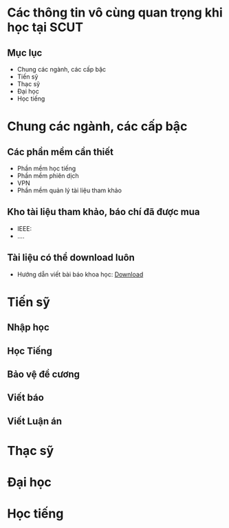 # Các thông tin vô cùng quan trọng khi học tại SCUT
## Mục lục
- Chung các ngành, các cấp bậc
- Tiến sỹ
- Thạc sỹ
- Đại học
- Học tiếng

# Chung các ngành, các cấp bậc
## Các phần mềm cần thiết
- Phần mềm học tiếng
- Phần mềm phiên dịch
- VPN
- Phần mềm quản lý tài liệu tham khảo
## Kho tài liệu tham khảo, báo chí đã được mua
- IEEE:
- ....
## Tài liệu có thể download luôn
- Hướng dẫn viết bài báo khoa học: [Download](#)

# Tiến sỹ
## Nhập học
## Học Tiếng
## Bảo vệ đề cương
## Viết báo
## Viết Luận án

# Thạc sỹ
# Đại học
# Học tiếng

